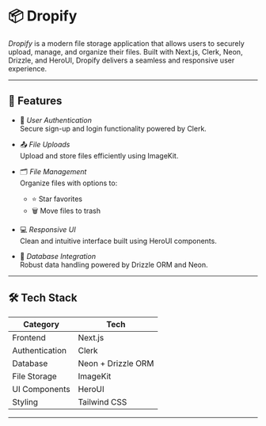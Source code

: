 
# 📦 Dropify

*Dropify* is a modern file storage application that allows users to securely upload, manage, and organize their files. Built with Next.js, Clerk, Neon, Drizzle, and HeroUI, Dropify delivers a seamless and responsive user experience.

---

## 🚀 Features

- 🔐 *User Authentication*  
  Secure sign-up and login functionality powered by Clerk.

- 📤 *File Uploads*  
  Upload and store files efficiently using ImageKit.

- 🗂️ *File Management*  
  Organize files with options to:
  - ⭐ Star favorites
  - 🗑 Move files to trash

- 💻 *Responsive UI*  
  Clean and intuitive interface built using HeroUI components.

- 🧠 *Database Integration*  
  Robust data handling powered by Drizzle ORM and Neon.

---

## 🛠 Tech Stack

| Category         | Tech               |
|------------------|--------------------|
| Frontend         | Next.js            |
| Authentication   | Clerk              |
| Database         | Neon + Drizzle ORM |
| File Storage     | ImageKit           |
| UI Components    | HeroUI             |
| Styling          | Tailwind CSS       |

---